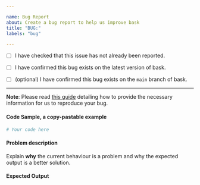 ```yaml
---

name: Bug Report
about: Create a bug report to help us improve bask
title: "BUG:"
labels: "bug"

---
```


- [ ] I have checked that this issue has not already been reported.

- [ ] I have confirmed this bug exists on the latest version of bask.

- [ ] (optional) I have confirmed this bug exists on the `main` branch of bask.

---

**Note**: Please read [this
guide](https://matthewrocklin.com/blog/work/2018/02/28/minimal-bug-reports) detailing
how to provide the necessary information for us to reproduce your bug.

#### Code Sample, a copy-pastable example

```python
# Your code here
```

#### Problem description

Explain **why** the current behaviour is a problem and why the expected output is a
better solution.

#### Expected Output
